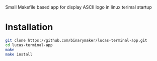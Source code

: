 Small Makefile based app for display ASCII logo in linux terimal startup

# Installation

```sh
git clone https://github.com/binarymaker/lucas-terminal-app.git
cd lucas-terminal-app
make
make install
```
